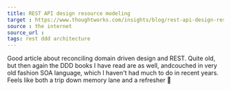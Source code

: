 ```yaml
---
title: REST API design resource modeling
target : https://www.thoughtworks.com/insights/blog/rest-api-design-resource-modeling
source : the internet
source_url : 
tags: rest ddd architecture
---
```


Good article about reconciling domain driven design and REST. Quite old, but then again the DDD books I have read are as well, andcouched in very old fashion SOA language, which I haven't had much to do in recent years. Feels like both a trip down memory lane and a refresher 🤨
